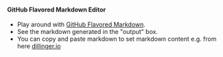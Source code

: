 #### GitHub Flavored Markdown Editor

- Play around with [GitHub Flavored Markdown](https://guides.github.com/features/mastering-markdown/).
- See the markdown generated in the "output" box.
- You can copy and paste markdown to set markdown content e.g. from here [dillinger.io](https://dillinger.io/)
